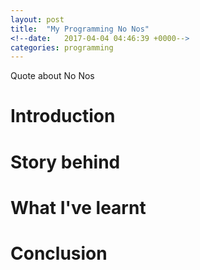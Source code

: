 ```yaml
---
layout: post
title:  "My Programming No Nos"
<!--date:   2017-04-04 04:46:39 +0000-->
categories: programming
---
```

Quote about No Nos

# Introduction
# Story behind
# What I've learnt
# Conclusion
